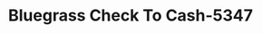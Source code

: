 ---
f_zip-code: 40065
f_state-code: KY
title: Bluegrass Check To Cash-5347
f_phone: 502-633-1896
f_city-only: Shelbyville
f_address: 1939 Midland Trail Shelbyville
f_location-unique-id: '5347'
slug: bluegrass-check-to-cash-5347
updated-on: '2024-05-30T13:46:58.046Z'
created-on: '2024-05-30T13:36:59.803Z'
published-on: '2024-05-30T13:54:32.469Z'
f_city-state: cms/city/shelbyville-ky.md
f_company: cms/company/bluegrass-check-to-cash.md
f_state: cms/state/kentucky.md
layout: '[payday-loan].html'
tags: payday-loan
---